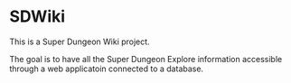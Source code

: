 # SDWiki
 
This is a Super Dungeon Wiki project.

The goal is to have all the Super Dungeon Explore information accessible through a web applicatoin connected to a database.
